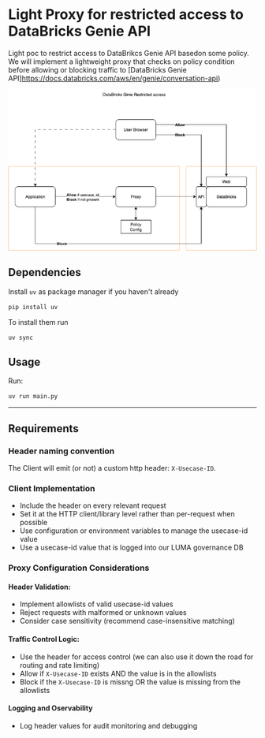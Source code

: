 # Light Proxy for restricted access to DataBricks Genie API

Light poc to restrict access to DataBrikcs Genie API basedon some policy.
We will implement a lightweight proxy that checks on policy condition before allowing or blocking traffic to [DataBricks Genie API]https://docs.databricks.com/aws/en/genie/conversation-api)



![proxy image](images/proxy_uc_ginie.drawio.png)

## Dependencies
Install `uv` as package manager if you haven't already
```bash
pip install uv
```

To install them run
```bash
uv sync
```



## Usage
Run:
```bash
uv run main.py
```
---

## Requirements

### Header naming convention
The Client will emit (or not) a custom http header: `X-Usecase-ID`.

### Client Implementation
- Include the header on every relevant request
- Set it at the HTTP client/library level rather than per-request when possible
- Use configuration or environment variables to manage the usecase-id value
- Use a usecase-id value that is logged into our LUMA governance DB

### Proxy Configuration Considerations
#### Header Validation:

- Implement allowlists of valid usecase-id values
- Reject requests with malformed or unknown values
- Consider case sensitivity (recommend case-insensitive matching)

#### Traffic Control Logic:
- Use the header for access control (we can also use it down the road for routing and rate limiting)
 - Allow if `X-Usecase-ID` exists AND the value is in the allowlists
 - Block if the `X-Usecase-ID` is missng OR the value is missing from the allowlists


#### Logging and Oservability
- Log header values for audit monitoring and debugging


